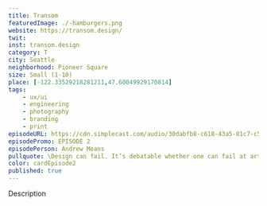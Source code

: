 ```yaml
---
title: Transom
featuredImage: ./-hamburgers.png
website: https://transom.design/
twit: 
inst: transom.design
category: T
city: Seattle
neighborhood: Pioneer Square
size: Small (1-10)
place: [-122.33529218281211,47.60049929170814]
tags:
    - ux/ui
    - engineering
    - photography
    - branding
    - print
episodeURL: https://cdn.simplecast.com/audio/30dabfb8-c618-43a5-81c7-c5c83750983a/episodes/1c1d24a9-1967-4e16-ae31-77bd11d5f011/audio/7bf20139-4db8-4732-81e4-e1e92b5a273c/default_tc.mp3
episodePromo: EPISODE 2
episodePerson: Andrew Means
pullquote: \Design can fail. It’s debatable whether one can fail at art.\
color: cardEpisode2
published: true
---
```


Description
